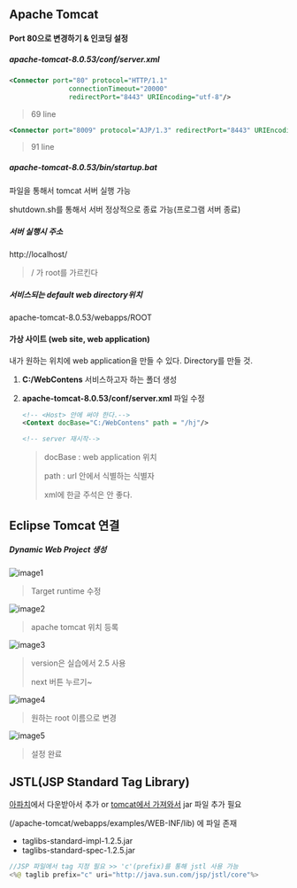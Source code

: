## Apache Tomcat 



#### Port 80으로 변경하기 & 인코딩 설정



##### apache-tomcat-8.0.53/conf/server.xml



```xml
<Connector port="80" protocol="HTTP/1.1"
               connectionTimeout="20000"
               redirectPort="8443" URIEncoding="utf-8"/>
```

> 69 line



```xml
<Connector port="8009" protocol="AJP/1.3" redirectPort="8443" URIEncoding="utf-8"/>
```

> 91 line



##### apache-tomcat-8.0.53/bin/startup.bat

파일을 통해서 tomcat 서버 실행 가능 

shutdown.sh를 통해서 서버 정상적으로 종료 가능(프로그램 서버 종료)



##### 서버 실행시 주소

http://localhost/ 

> / 가 root를 가르킨다

 

##### 서비스되는 default web directory위치

apache-tomcat-8.0.53/webapps/ROOT



#### 가상 사이트 (web site, web application)

내가 원하는 위치에 web application을 만들 수 있다. Directory를 만들 것.

1. **C:/WebContens** 서비스하고자 하는 폴더 생성

2. **apache-tomcat-8.0.53/conf/server.xml** 파일 수정

   ```xml
   <!-- <Host> 안에 써야 한다.--> 
   <Context docBase="C:/WebContens" path = "/hj"/>
   
   <!-- server 재시작-->
   ```

   > docBase : web application 위치
   >
   > path : url 안에서 식별하는 식별자
   >
   > xml에 한글 주석은 안 좋다.



## Eclipse Tomcat 연결

##### Dynamic Web Project 생성

![image1](img/image001.png)

> Target runtime 수정



![image2](img/image002.png)

> apache tomcat 위치 등록



![image3](img/image003.png)

> version은 실습에서 2.5 사용
>
> next 버튼 누르기~



![image4](img/image004.png)

> 원하는 root 이름으로 변경



![image5](img/image005.png)

> 설정 완료





## JSTL(JSP Standard Tag Library)

[아파치](www.apache.org)에서 다운받아서 추가 or <u>tomcat에서 가져와서</u> jar 파일 추가 필요

 (/apache-tomcat/webapps/examples/WEB-INF/lib) 에 파일 존재

- taglibs-standard-impl-1.2.5.jar
- taglibs-standard-spec-1.2.5.jar

```java
//JSP 파일에서 tag 지정 필요 >> 'c'(prefix)를 통해 jstl 사용 가능
<%@ taglib prefix="c" uri="http://java.sun.com/jsp/jstl/core"%>
```

